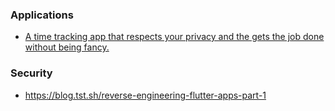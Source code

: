 ### Applications

- [A time tracking app that respects your privacy and the gets the job done without being fancy.](https://github.com/hamaluik/timecop)

### Security

- https://blog.tst.sh/reverse-engineering-flutter-apps-part-1
